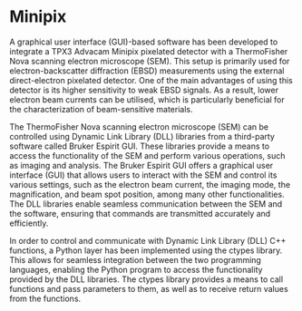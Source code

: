 # Minipix
A graphical user interface (GUI)-based software has 
been developed to integrate a TPX3 Advacam Minipix 
pixelated detector with a ThermoFisher Nova scanning 
electron microscope (SEM). This setup is primarily used 
for electron-backscatter diffraction (EBSD) measurements 
using the external direct-electron pixelated detector. 
One of the main advantages of using this detector is 
its higher sensitivity to weak EBSD signals. As a result,
lower electron beam currents can be utilised, which is 
particularly beneficial for the characterization of 
beam-sensitive materials.

The ThermoFisher Nova scanning electron microscope 
(SEM) can be controlled using Dynamic Link Library (DLL)
libraries from a third-party software called Bruker 
Espirit GUI. These libraries provide a means to access
the functionality of the SEM and perform various 
operations, such as imaging and analysis. 
The Bruker Espirit GUI offers a graphical user interface
(GUI) that allows users to interact with the SEM and 
control its various settings, such as the electron beam
current, the imaging mode, the magnification, and beam
spot position, among many other functionalities. 
The DLL libraries enable seamless communication between 
the SEM and the software, ensuring that commands are 
transmitted accurately and efficiently. 

In order to control and communicate with Dynamic Link 
Library (DLL) C++ functions, a Python layer has
been implemented using the ctypes library. This allows
for seamless integration between the two programming 
languages, enabling the Python program to access the 
functionality provided by the DLL libraries. The ctypes
library provides a means to call functions and pass
parameters to them, as well as to receive return values
from the functions. 